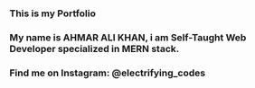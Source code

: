 ### This is my Portfolio

### My name is AHMAR ALI KHAN, i am Self-Taught Web Developer specialized in MERN stack.

### Find me on Instagram: @electrifying_codes
